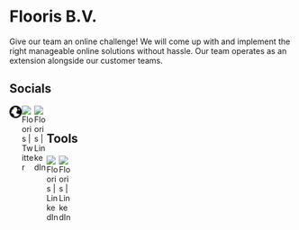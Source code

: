 # Flooris B.V.
Give our team an online challenge! We will come up with and implement the right manageable online solutions without hassle. Our team operates as an extension alongside our customer teams.

## Socials
[<img align="left" alt="flooris.nl" width="22px" src="https://raw.githubusercontent.com/iconic/open-iconic/master/svg/globe.svg" />][website]
[<img align="left" alt="Flooris | Twitter" width="22px" src="https://cdn.jsdelivr.net/npm/simple-icons@v3/icons/facebook.svg" />][facebook]
[<img align="left" alt="Flooris | LinkedIn" width="22px" src="https://cdn.jsdelivr.net/npm/simple-icons@v3/icons/linkedin.svg" />][linkedin]

<br />

## Tools
[<img align="left" alt="Flooris | LinkedIn" width="22px" src="https://cdn.jsdelivr.net/npm/simple-icons@v3/icons/shopware.svg" />](https://github.com/shopware)
[<img align="left" alt="Flooris | LinkedIn" width="22px" src="https://cdn.jsdelivr.net/npm/simple-icons@v3/icons/laravel.svg" />](https://github.com/laravel/laravel)



[website]: https://flooris.nl
[facebook]: https://www.facebook.com/floorisnl/o
[linkedin]: https://www.linkedin.com/company/flooris/
